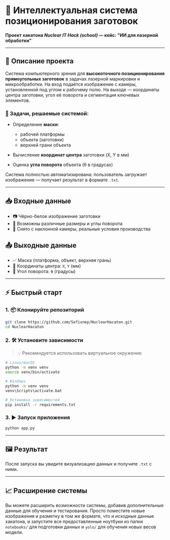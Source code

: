 # 🧠 Интеллектуальная система позиционирования заготовок

**Проект хакатона *Nuclear IT Hack (school)* — кейс: "ИИ для лазерной обработки"**

---

## 🚀 Описание проекта

Система компьютерного зрения для **высокоточного позиционирования прямоугольных заготовок** в задачах лазерной маркировки и микрообработки.
На вход подаётся изображение с камеры, установленной под углом к рабочему полю. На выходе — координаты центра заготовки, угол её поворота и сегментация ключевых элементов.

### 🧩 Задачи, решаемые системой:

* Определение **маски**:

  * рабочей платформы
  * объекта (заготовки)
  * верхней грани объекта
* Вычисление **координат центра** заготовки (X, Y в мм)
* Оценка **угла поворота** объекта (θ в градусах)

Система полностью автоматизирована: пользователь загружает изображение — получает результат в формате `.txt`.

---

## 📥 Входные данные

* 📷 Чёрно-белое изображение заготовки
* 🔄 Возможны различные размеры и углы поворота
* 📐 Снято с наклонной камеры, реальные условия производства

## 📤 Выходные данные

* ✅ Маска (платформа, объект, верхняя грань)
* 📍 Координаты центра: `X`, `Y` (мм)
* 🔁 Угол поворота: `θ` (градусы)

---

## ⚡ Быстрый старт

### 1. 📦 Клонируйте репозиторий

```bash
git clone https://github.com/Sefixnep/NuclearHacaton.git
cd NuclearHacaton
```

### 2. 🛠 Установите зависимости

> 💡 Рекомендуется использовать виртуальное окружение:

```bash
# Linux/macOS
python -m venv venv
source venv/bin/activate

# Windows
python -m venv venv
venv\Scripts\activate.bat

# Установка зависимостей
pip install -r requirements.txt
```

### 3. ▶ Запуск приложения

```bash
python app.py
```

---

## 🖼 Результат

После запуска вы увидите визуализацию данных и получите `.txt` с ними.

---

## 📈 Расширение системы

Вы можете расширить возможности системы, добавив дополнительные данные для обучения и тестирования. Просто поместите новые изображения и разметку в том же формате, что и исходные данные хакатона, и запустите все предоставленные ноутбуки из папки `notebooks/` для подготовки данных и `yolo/` для обучения новых весов модели.
